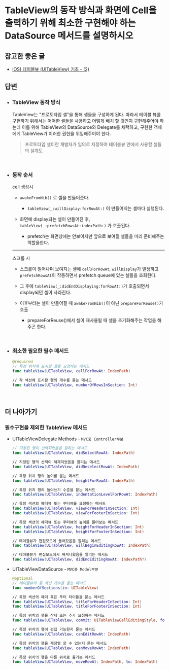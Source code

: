 # TableView의 동작 방식과 화면에 Cell을 출력하기 위해 최소한 구현해야 하는 DataSource 메서드를 설명하시오


## 참고한 좋은 글
* [iOS) 테이블뷰 (UITableView) 기초 - (2)](https://woonhyeong.tistory.com/6)


## 답변

* ### **TableView 동작 방식**
    TableView는 "프로토타입 셀"을 통해 셀들을 구성하게 된다. 따라서 테이블 뷰를 구현하기 위해서는 어떠한 셀들을 사용하고 어떻게 배치 할 것인지 구현해주어야 하는데 이를 위해 TableView의 DataSource와 Delegate를 채택하고, 구현한 객체에게 TableView가 이러한 권한을 위임해주어야 한다.
    > 프로토타입 셀이란 개발자가 임의로 지정하여 테이블뷰 안에서 사용할 셀들의 설계도


<br>

* ### **동작 순서**

    cell 생성시

    * `awakeFromNib()` 로 셀을 만들어준다.
        * `tableView(_:willDisplay:forRowAt:)` 이 만들어지는 셀마다 실행된다.
    
    * 화면에 display되는 셀이 만들어진 후, `tableView(_:prefetchRowsAt:indexPath:)` 가 호출된다.
        * prefetch는 화면상에는 안보이지만 앞으로 보여질 셀들을 미리 준비해주는 역할을한다.
    
    ---
    
    스크롤 시

    * 스크롤이 일어나며 보여지는 셀에 `cellForRowAt`, `willDisplay`가 발생하고 `prefetchRowsAt`이 작동하면서 prefetch queue에 있는 셀들을 조회한다.

    * 그 후에 `tableView(_:didEndDisplaying:forRowAt:)`가 호출되면서 display되던 셀이 사라진다.
    
    * 이후부터는 셀이 만들어질 때 `awakeFromNib()`이 아닌 `prepareForReuse()`가 호출
        * prepareForReuse()에서 셀이 재사용될 때 셀을 초기화해주는 작업을 해주곤 한다.


 <br>   

* ### **최소한 필요한 필수 메서드**
    ```swift
    @required 
    // 특정 위치에 표시할 셀을 요청하는 메서드
    func tableView(UITableView, cellForRowAt: IndexPath) 
    
    // 각 섹션에 표시할 행의 개수를 묻는 메서드
    func tableView(UITableView, numberOfRowsInSection: Int)
    ```


<br>

## 더 나아가기

### 필수구현을 제외한 TableView 메서드

* UITableViewDelegate Methods - `MVC중 Controller부분`
    ```swift
    // 지정된 행이 선택되었음을 알리는 메서드
    func tableView(UITableView, didSelectRowAt: IndexPath)

    // 지정된 행의 선택이 해제되었음을 알리는 메서드
    func tableView(UITableView, didDeselectRowAt: IndexPath)

    // 특정 위치 행의 높이를 묻는 메서드
    func tableView(UITableView, heightForRowAt: IndexPath)

    // 특정 위치 행의 들여쓰기 수준을 묻는 메서드
    func tableView(UITableView, indentationLevelForRowAt: IndexPath)

    // 특정 섹션의 헤더뷰 또는 푸터뷰를 요청하는 메서드
    func tableView(UITableView, viewForHeaderInSection: Int)
    func tableView(UITableView, viewForFooterInSection: Int)

    // 특정 섹션의 헤더뷰 또는 푸터뷰의 높이를 물어보는 메서드
    func tableView(UITableView, heightForHeaderInSection: Int)
    func tableView(UITableView, heightForFooterInSection: Int)

    // 테이블뷰가 편집모드에 들어갔음을 알리는 메서드
    func tableView(UITableView, willBeginEditingRowAt: IndexPath)

    // 테이블뷰가 편집모드에서 빠져나왔음을 알리는 메서드
    func tableView(UITableView, didEndEditingRowAt: IndexPath?)
    ```
* UITableViewDataSource - `MVC중 Model부분`    
    ```swift 
    @optional
    // 테이블뷰의 총 섹션 개수를 묻는 메서드
    func numberOfSections(in: UITableView)
    
    // 특정 섹션의 헤더 혹은 푸터 타이틀을 묻는 메서드
    func tableView(UITableView, titleForHeaderInSection: Int)
    func tableView(UITableView, titleForFooterInSection: Int)
    
    // 특정 위치의 행을 삭제 또는 추가 요청하는 메서드
    func tableView(UITableView, commit: UITableViewCellEditingStyle, forRowAt: IndexPath)
    
    // 특정 위치의 행이 편집 가능한지 묻는 메서드
    func tableView(UITableView, canEditRowAt: IndexPath)

    // 특정 위치의 행을 재정렬 할 수 있는지 묻는 메서드
    func tableView(UITableView, canMoveRowAt: IndexPath)
    
    // 특정 위치의 행을 다른 위치로 옮기는 메서드
    func tableView(UITableView, moveRowAt: IndexPath, to: IndexPath)
    ```